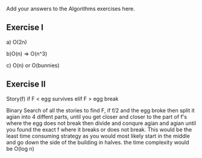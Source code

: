 Add your answers to the Algorithms exercises here.
## Exercise I
a) O(2n)

b)O(n) => O(n^3)

c) O(n) or O(bunnies)

## Exercise II

Story(f)
if F < egg survives
elif F > egg break

Binary Search of all the stories to find F, if f/2 and the egg broke then split it agian into 4 diffent parts, until you get closer and closer to the part of f's where the egg does not break then divide and conqure agian and agian until you found the exact f where it breaks or does not break. This would be the least time consuming strategy as you would most likely start in the middle and go down the side of the building in halves. the time complexity would be O(log n)